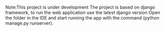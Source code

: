 Note:This project is under development
The project is based on django framework, to run the web application use the latest django version
Open the folder in the IDE and start running the app with the command (python manage.py runserver).
